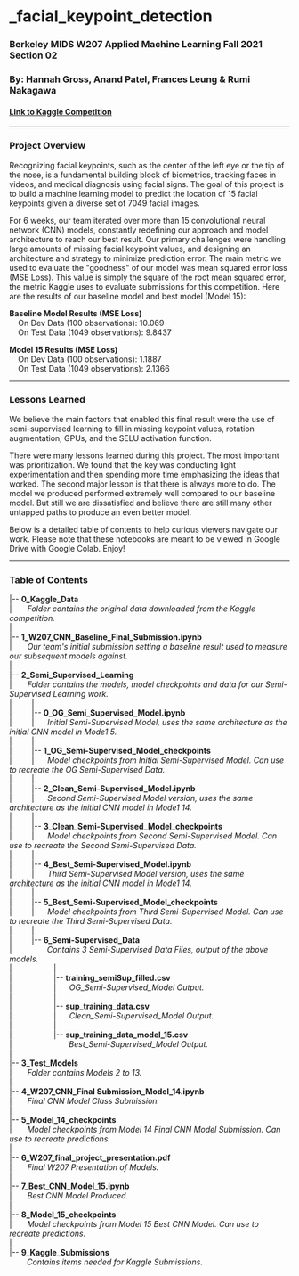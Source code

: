 # _facial_keypoint_detection
### **Berkeley MIDS W207 Applied Machine Learning Fall 2021 Section 02**
### **By: Hannah Gross, Anand Patel, Frances Leung & Rumi Nakagawa**
#### **[Link to Kaggle Competition](https://www.kaggle.com/c/facial-keypoints-detection)**  
***
### Project Overview
Recognizing facial keypoints, such as the center of the left eye or the tip of the nose, is a fundamental building block of biometrics, tracking faces in videos, and medical diagnosis using facial signs. The goal of this project is to build a machine learning model to predict the location of 15 facial keypoints given a diverse set of 7049 facial images.

For 6 weeks, our team iterated over more than 15 convolutional neural network (CNN) models, constantly redefining our approach and model architecture to reach our best result. Our primary challenges were handling large amounts of missing facial keypoint values, and designing an architecture and strategy to minimize prediction error. The main metric we used to evaluate the "goodness" of our model was mean squared error loss (MSE Loss). This value is simply the square of the root mean squared error, the metric Kaggle uses to evaluate submissions for this competition. Here are the results of our baseline model and best model (Model 15):

**Baseline Model Results (MSE Loss)**  
&nbsp;&nbsp;&nbsp;&nbsp;On Dev Data (100 observations): 10.069  
&nbsp;&nbsp;&nbsp;&nbsp;On Test Data (1049 observations): 9.8437  

**Model 15 Results (MSE Loss)**  
&nbsp;&nbsp;&nbsp;&nbsp;On Dev Data (100 observations): 1.1887  
&nbsp;&nbsp;&nbsp;&nbsp;On Test Data (1049 observations): 2.1366  
***
### Lessons Learned
We believe the main factors that enabled this final result were the use of semi-supervised learning to fill in missing keypoint values, rotation augmentation, GPUs, and the SELU activation function.

There were many lessons learned during this project. The most important was prioritization. We found that the key was conducting light experimentation and then spending more time emphasizing the ideas that worked. The second major lesson is that there is always more to do. The model we produced performed extremely well compared to our baseline model. But still we are dissatisfied and believe there are still many other untapped paths to produce an even better model. 

Below is a detailed table of contents to help curious viewers navigate our work. Please note that these notebooks are meant to be viewed in Google Drive with Google Colab. Enjoy!
***
### Table of Contents
|-- **0_Kaggle_Data**  
|&nbsp;&nbsp;&nbsp;&nbsp;&nbsp;&nbsp;&nbsp;*Folder contains the original data downloaded from the Kaggle competition.*  
|&nbsp;  
|-- **1_W207_CNN_Baseline_Final_Submission.ipynb**  
|&nbsp;&nbsp;&nbsp;&nbsp;&nbsp;&nbsp;&nbsp;*Our team's initial submission setting a baseline result used to measure our subsequent models against.*  
|&nbsp;  
|-- **2_Semi_Supervised_Learning**  
|&nbsp;&nbsp;&nbsp;&nbsp;&nbsp;&nbsp;&nbsp;*Folder contains the models, model checkpoints and data for our Semi-Supervised Learning work.*  
|&nbsp;&nbsp;&nbsp;&nbsp;&nbsp;&nbsp;&nbsp;&nbsp;&nbsp;|  
|&nbsp;&nbsp;&nbsp;&nbsp;&nbsp;&nbsp;&nbsp;&nbsp;&nbsp;|-- **0_OG_Semi_Supervised_Model.ipynb**  
|&nbsp;&nbsp;&nbsp;&nbsp;&nbsp;&nbsp;&nbsp;&nbsp;&nbsp;|&nbsp;&nbsp;&nbsp;&nbsp;&nbsp;&nbsp;*Initial Semi-Supervised Model, uses the same architecture as the initial CNN model in Mode1 5.*  
|&nbsp;&nbsp;&nbsp;&nbsp;&nbsp;&nbsp;&nbsp;&nbsp;&nbsp;|  
|&nbsp;&nbsp;&nbsp;&nbsp;&nbsp;&nbsp;&nbsp;&nbsp;&nbsp;|-- **1_OG_Semi-Supervised_Model_checkpoints**  
|&nbsp;&nbsp;&nbsp;&nbsp;&nbsp;&nbsp;&nbsp;&nbsp;&nbsp;|&nbsp;&nbsp;&nbsp;&nbsp;&nbsp;&nbsp;*Model checkpoints from Initial Semi-Supervised Model. Can use to recreate the OG Semi-Supervised Data.*  
|&nbsp;&nbsp;&nbsp;&nbsp;&nbsp;&nbsp;&nbsp;&nbsp;&nbsp;|  
|&nbsp;&nbsp;&nbsp;&nbsp;&nbsp;&nbsp;&nbsp;&nbsp;&nbsp;|-- **2_Clean_Semi-Supervised_Model.ipynb**  
|&nbsp;&nbsp;&nbsp;&nbsp;&nbsp;&nbsp;&nbsp;&nbsp;&nbsp;|&nbsp;&nbsp;&nbsp;&nbsp;&nbsp;&nbsp;*Second Semi-Supervised Model version, uses the same architecture as the initial CNN model in Mode1 14.*  
|&nbsp;&nbsp;&nbsp;&nbsp;&nbsp;&nbsp;&nbsp;&nbsp;&nbsp;|  
|&nbsp;&nbsp;&nbsp;&nbsp;&nbsp;&nbsp;&nbsp;&nbsp;&nbsp;|-- **3_Clean_Semi-Supervised_Model_checkpoints**  
|&nbsp;&nbsp;&nbsp;&nbsp;&nbsp;&nbsp;&nbsp;&nbsp;&nbsp;|&nbsp;&nbsp;&nbsp;&nbsp;&nbsp;&nbsp;*Model checkpoints from Second Semi-Supervised Model. Can use to recreate the Second Semi-Supervised Data.*  
|&nbsp;&nbsp;&nbsp;&nbsp;&nbsp;&nbsp;&nbsp;&nbsp;&nbsp;|  
|&nbsp;&nbsp;&nbsp;&nbsp;&nbsp;&nbsp;&nbsp;&nbsp;&nbsp;|-- **4_Best_Semi-Supervised_Model.ipynb**  
|&nbsp;&nbsp;&nbsp;&nbsp;&nbsp;&nbsp;&nbsp;&nbsp;&nbsp;|&nbsp;&nbsp;&nbsp;&nbsp;&nbsp;&nbsp;*Third Semi-Supervised Model version, uses the same architecture as the initial CNN model in Mode1 14.*  
|&nbsp;&nbsp;&nbsp;&nbsp;&nbsp;&nbsp;&nbsp;&nbsp;&nbsp;|  
|&nbsp;&nbsp;&nbsp;&nbsp;&nbsp;&nbsp;&nbsp;&nbsp;&nbsp;|-- **5_Best_Semi-Supervised_Model_checkpoints**  
|&nbsp;&nbsp;&nbsp;&nbsp;&nbsp;&nbsp;&nbsp;&nbsp;&nbsp;|&nbsp;&nbsp;&nbsp;&nbsp;&nbsp;&nbsp;*Model checkpoints from Third Semi-Supervised Model. Can use to recreate the Third Semi-Supervised Data.*  
|&nbsp;&nbsp;&nbsp;&nbsp;&nbsp;&nbsp;&nbsp;&nbsp;&nbsp;|  
|&nbsp;&nbsp;&nbsp;&nbsp;&nbsp;&nbsp;&nbsp;&nbsp;&nbsp;|-- **6_Semi-Supervised_Data**  
|&nbsp;&nbsp;&nbsp;&nbsp;&nbsp;&nbsp;&nbsp;&nbsp;&nbsp;&nbsp;&nbsp;&nbsp;&nbsp;&nbsp;&nbsp;&nbsp;*Contains 3 Semi-Supervised Data Files, output of the above models.*  
|&nbsp;&nbsp;&nbsp;&nbsp;&nbsp;&nbsp;&nbsp;&nbsp;&nbsp;&nbsp;&nbsp;&nbsp;&nbsp;&nbsp;&nbsp;&nbsp;&nbsp;&nbsp;&nbsp;|  
|&nbsp;&nbsp;&nbsp;&nbsp;&nbsp;&nbsp;&nbsp;&nbsp;&nbsp;&nbsp;&nbsp;&nbsp;&nbsp;&nbsp;&nbsp;&nbsp;&nbsp;&nbsp;&nbsp;|-- **training_semiSup_filled.csv**  
|&nbsp;&nbsp;&nbsp;&nbsp;&nbsp;&nbsp;&nbsp;&nbsp;&nbsp;&nbsp;&nbsp;&nbsp;&nbsp;&nbsp;&nbsp;&nbsp;&nbsp;&nbsp;&nbsp;|&nbsp;&nbsp;&nbsp;&nbsp;&nbsp;&nbsp;*OG_Semi-Supervised_Model Output.*  
|&nbsp;&nbsp;&nbsp;&nbsp;&nbsp;&nbsp;&nbsp;&nbsp;&nbsp;&nbsp;&nbsp;&nbsp;&nbsp;&nbsp;&nbsp;&nbsp;&nbsp;&nbsp;&nbsp;|  
|&nbsp;&nbsp;&nbsp;&nbsp;&nbsp;&nbsp;&nbsp;&nbsp;&nbsp;&nbsp;&nbsp;&nbsp;&nbsp;&nbsp;&nbsp;&nbsp;&nbsp;&nbsp;&nbsp;|-- **sup_training_data.csv**  
|&nbsp;&nbsp;&nbsp;&nbsp;&nbsp;&nbsp;&nbsp;&nbsp;&nbsp;&nbsp;&nbsp;&nbsp;&nbsp;&nbsp;&nbsp;&nbsp;&nbsp;&nbsp;&nbsp;|&nbsp;&nbsp;&nbsp;&nbsp;&nbsp;&nbsp;*Clean_Semi-Supervised_Model Output.*  
|&nbsp;&nbsp;&nbsp;&nbsp;&nbsp;&nbsp;&nbsp;&nbsp;&nbsp;&nbsp;&nbsp;&nbsp;&nbsp;&nbsp;&nbsp;&nbsp;&nbsp;&nbsp;&nbsp;|  
|&nbsp;&nbsp;&nbsp;&nbsp;&nbsp;&nbsp;&nbsp;&nbsp;&nbsp;&nbsp;&nbsp;&nbsp;&nbsp;&nbsp;&nbsp;&nbsp;&nbsp;&nbsp;&nbsp;|-- **sup_training_data_model_15.csv**  
|&nbsp;&nbsp;&nbsp;&nbsp;&nbsp;&nbsp;&nbsp;&nbsp;&nbsp;&nbsp;&nbsp;&nbsp;&nbsp;&nbsp;&nbsp;&nbsp;&nbsp;&nbsp;&nbsp;&nbsp;&nbsp;&nbsp;&nbsp;&nbsp;&nbsp;&nbsp;*Best_Semi-Supervised_Model Output.*  
|&nbsp;  
|-- **3_Test_Models**  
|&nbsp;&nbsp;&nbsp;&nbsp;&nbsp;&nbsp;&nbsp;*Folder contains Models 2 to 13.*  
|&nbsp;  
|-- **4_W207_CNN_Final Submission_Model_14.ipynb**  
|&nbsp;&nbsp;&nbsp;&nbsp;&nbsp;&nbsp;&nbsp;*Final CNN Model Class Submission.*    
|&nbsp;  
|-- **5_Model_14_checkpoints**  
|&nbsp;&nbsp;&nbsp;&nbsp;&nbsp;&nbsp;&nbsp;*Model checkpoints from Model 14 Final CNN Model Submission. Can use to recreate predictions.*  
|&nbsp;  
|-- **6_W207_final_project_presentation.pdf**  
|&nbsp;&nbsp;&nbsp;&nbsp;&nbsp;&nbsp;&nbsp;*Final W207 Presentation of Models.*  
|&nbsp;  
|-- **7_Best_CNN_Model_15.ipynb**  
|&nbsp;&nbsp;&nbsp;&nbsp;&nbsp;&nbsp;&nbsp;*Best CNN Model Produced.*  
|&nbsp;  
|-- **8_Model_15_checkpoints**  
|&nbsp;&nbsp;&nbsp;&nbsp;&nbsp;&nbsp;&nbsp;*Model checkpoints from Model 15 Best CNN Model. Can use to recreate predictions.*  
|&nbsp;  
|-- **9_Kaggle_Submissions**  
&nbsp;&nbsp;&nbsp;&nbsp;&nbsp;&nbsp;&nbsp;&nbsp;*Contains items needed for Kaggle Submissions.*  
 
